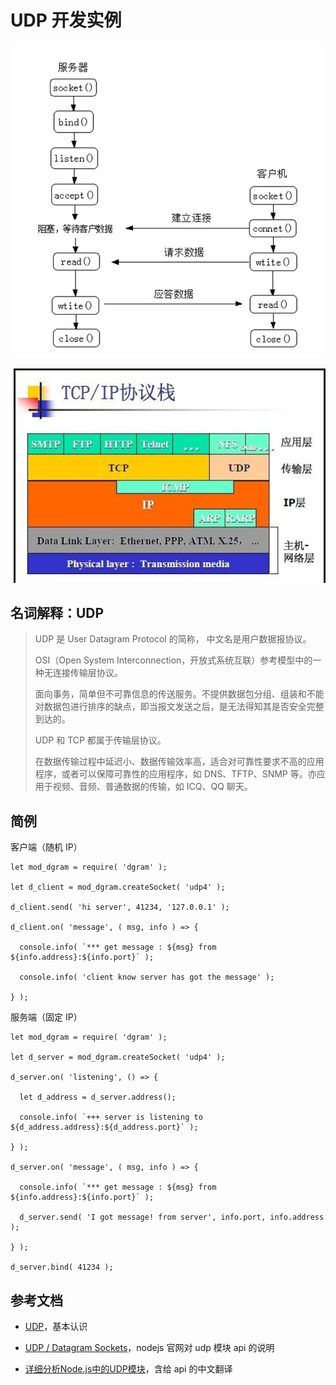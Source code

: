 # UDP 开发实例

![建立、连接、传输、结束过程](resource/udp-0001.jpg)

![网络层](resource/udp-0002.jpg)

## 名词解释：UDP

> UDP 是 User Datagram Protocol 的简称， 中文名是用户数据报协议。
>
> OSI（Open System Interconnection，开放式系统互联）参考模型中的一种无连接传输层协议。
>
> 面向事务，简单但不可靠信息的传送服务。不提供数据包分组、组装和不能对数据包进行排序的缺点，即当报文发送之后，是无法得知其是否安全完整到达的。
>
> UDP 和 TCP 都属于传输层协议。
>
> 在数据传输过程中延迟小、数据传输效率高，适合对可靠性要求不高的应用程序，或者可以保障可靠性的应用程序，如 DNS、TFTP、SNMP 等。亦应用于视频、音频、普通数据的传输，如 ICQ、QQ 聊天。

## 简例

客户端（随机 IP）

```
let mod_dgram = require( 'dgram' );

let d_client = mod_dgram.createSocket( 'udp4' );

d_client.send( 'hi server', 41234, '127.0.0.1' );

d_client.on( 'message', ( msg, info ) => {

  console.info( `*** get message : ${msg} from ${info.address}:${info.port}` );

  console.info( 'client know server has got the message' );

} );
```

服务端（固定 IP）

```
let mod_dgram = require( 'dgram' );

let d_server = mod_dgram.createSocket( 'udp4' );

d_server.on( 'listening', () => {

  let d_address = d_server.address();
  
  console.info( `+++ server is listening to ${d_address.address}:${d_address.port}` );

} );

d_server.on( 'message', ( msg, info ) => {

  console.info( `*** get message : ${msg} from ${info.address}:${info.port}` );

  d_server.send( 'I got message! from server', info.port, info.address );

} );

d_server.bind( 41234 );
```

## 参考文档

* [UDP](https://baike.baidu.com/item/UDP/571511?fr=aladdin)，基本认识

* [UDP / Datagram Sockets](https://nodejs.org/dist/latest-v6.x/docs/api/dgram.html)，nodejs 官网对 udp 模块 api 的说明

* [详细分析Node.js中的UDP模块](http://blog.csdn.net/liangklfang/article/details/51169763)，含给 api 的中文翻译